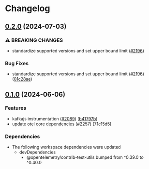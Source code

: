 # Changelog

## [0.2.0](https://github.com/open-telemetry/opentelemetry-js-contrib/compare/instrumentation-kafkajs-v0.1.0...instrumentation-kafkajs-v0.2.0) (2024-07-03)


### ⚠ BREAKING CHANGES

* standardize supported versions and set upper bound limit ([#2196](https://github.com/open-telemetry/opentelemetry-js-contrib/issues/2196))

### Bug Fixes

* standardize supported versions and set upper bound limit ([#2196](https://github.com/open-telemetry/opentelemetry-js-contrib/issues/2196)) ([01c28ae](https://github.com/open-telemetry/opentelemetry-js-contrib/commit/01c28ae016ed32f9968e52bc91e3e3700dcef82e))

## [0.1.0](https://github.com/open-telemetry/opentelemetry-js-contrib/compare/instrumentation-kafkajs-v0.0.1...instrumentation-kafkajs-v0.1.0) (2024-06-06)


### Features

* kafkajs instrumentation ([#2089](https://github.com/open-telemetry/opentelemetry-js-contrib/issues/2089)) ([b41797b](https://github.com/open-telemetry/opentelemetry-js-contrib/commit/b41797b2b8a11a7db4d3ec13c2452d824f45f82d))
* update otel core dependencies ([#2257](https://github.com/open-telemetry/opentelemetry-js-contrib/issues/2257)) ([71c15d5](https://github.com/open-telemetry/opentelemetry-js-contrib/commit/71c15d597276773c19c16c1117b8d151892e5366))


### Dependencies

* The following workspace dependencies were updated
  * devDependencies
    * @opentelemetry/contrib-test-utils bumped from ^0.39.0 to ^0.40.0
